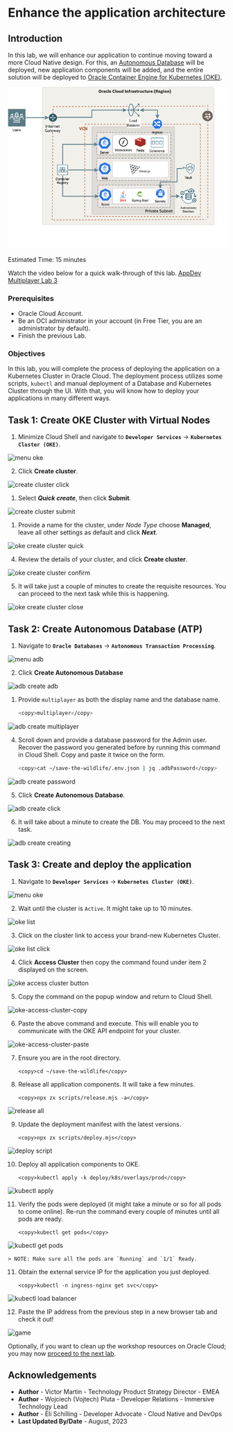 # Enhance the application architecture

## Introduction
In this lab, we will enhance our application to continue moving toward a more Cloud Native design. For this, an [Autonomous Database](https://www.oracle.com/autonomous-database/) will be deployed, new application components will be added, and the entire solution will be deployed to [Oracle Container Engine for Kubernetes (OKE)](https://www.oracle.com/cloud/cloud-native/container-engine-kubernetes/).

![oke-architecture](./images/oke-architecture.png)

Estimated Time: 15 minutes

Watch the video below for a quick walk-through of this lab.
[AppDev Multiplayer Lab 3](videohub:1_squ67l2s)

### Prerequisites

- Oracle Cloud Account.
- Be an OCI administrator in your account (in Free Tier, you are an administrator by default).
- Finish the previous Lab.

### Objectives

In this lab, you will complete the process of deploying the application on a Kubernetes Cluster in Oracle Cloud. The deployment process utilizes some scripts, `kubectl` and manual deployment of a Database and Kubernetes Cluster through the UI. With that, you will know how to deploy your applications in many different ways.

## Task 1: Create OKE Cluster with Virtual Nodes

1. Minimize Cloud Shell and navigate to **`Developer Services`** -> **`Kubernetes Cluster (OKE)`**.

  ![menu oke](./images/menu-oke.png)

2. Click **Create cluster**.

  ![create cluster click](./images/create-cluster-click.png)

1. Select _**Quick create**_, then click **Submit**.

  ![create cluster submit](./images/create-cluster-submit.png)

1. Provide a name for the cluster, under _Node Type_ choose **Managed**, leave all other settings as default and click _**Next**_.

  ![oke create cluster quick](./images/oke-create-cluster-quick.png)

4. Review the details of your cluster, and click **Create cluster**.

  ![oke create cluster confirm](./images/oke-create-cluster-confirm.png)

5. It will take just a couple of minutes to create the requisite resources. You can proceed to the next task while this is happening.

  ![oke create cluster close](./images/oke-create-cluster-close.png)

## Task 2: Create Autonomous Database (ATP)

1. Navigate to **`Oracle Databases`** -> **`Autonomous Transaction Processing`**.

  ![menu adb](./images/menu-adb.png)

2. Click **Create Autonomous Database**

  ![adb create adb](./images/adb-create-adb.png)

1. Provide `multiplayer` as both the display name and the database name.

    ```bash
    <copy>multiplayer</copy>
    ```

  ![adb create multiplayer](./images/adb-create-multiplayer.png)

4. Scroll down and provide a database password for the Admin user. Recover the password you generated before by running this command in Cloud Shell. Copy and paste it twice on the form.

    ```bash
    <copy>cat ~/save-the-wildlife/.env.json | jq .adbPassword</copy>
    ```

  ![adb create password](./images/adb-create-password.png)

5. Click **Create Autonomous Database**.

  ![adb create click](./images/adb-create-click.png)

6. It will take about a minute to create the DB. You may proceed to the next task.

  ![adb create creating](./images/adb-create-creating.png)

## Task 3: Create and deploy the application

1. Navigate to **`Developer Services`** -> **`Kubernetes Cluster (OKE)`**.

  ![menu oke](./images/menu-oke.png)

2. Wait until the cluster is `Active`. It might take up to 10 minutes.

  ![oke list](./images/oke-list.png)

3. Click on the cluster link to access your brand-new Kubernetes Cluster.

  ![oke list click](./images/oke-list-click.png)

4. Click **Access Cluster** then copy the command found under item 2 displayed on the screen.

  ![oke access cluster button](images/oke-access-cluster-button.png)

5. Copy the command on the popup window and return to Cloud Shell.

  ![oke-access-cluster-copy](./images/oke-access-cluster-copy.png)

6. Paste the above command and execute. This will enable you to communicate with the OKE API endpoint for your cluster.

  ![oke-access-cluster-paste](./images/oke-access-cluster-paste.png)

7. Ensure you are in the root directory.

    ```
    <copy>cd ~/save-the-wildlife</copy>
    ```

8. Release all application components. It will take a few minutes.

    ```
    <copy>npx zx scripts/release.mjs -a</copy>
    ```

  ![release all](./images/release-all.png)

9. Update the deployment manifest with the latest versions.

    ```
    <copy>npx zx scripts/deploy.mjs</copy>
    ```

  ![deploy script](./images/deploy-script.png)

10. Deploy all application components to OKE.

    ```
    <copy>kubectl apply -k deploy/k8s/overlays/prod</copy>
    ```

  ![kubectl apply](./images/kubectl-apply.png)

11. Verify the pods were deployed (it might take a minute or so for all pods to come online). Re-run the command every couple of minutes until all pods are ready.

    ```
    <copy>kubectl get pods</copy>
    ```

  ![kubectl get pods](images/kubectl-get-pods.png)

    > NOTE: Make sure all the pods are `Running` and `1/1` Ready.

11. Obtain the external service IP for the application you just deployed.

    ```
    <copy>kubectl -n ingress-nginx get svc</copy>
    ```

  ![kubectl load balancer](images/kubectl-load-balancer.png)

12. Paste the IP address from the previous step in a new browser tab and check it out!

  ![game](./images/game.png)

Optionally, if you want to clean up the workshop resources on Oracle Cloud; you may now [proceed to the next lab](#next).

## Acknowledgements

* **Author** - Victor Martin - Technology Product Strategy Director - EMEA
* **Author** - Wojciech (Vojtech) Pluta - Developer Relations - Immersive Technology Lead
* **Author** - Eli Schilling - Developer Advocate - Cloud Native and DevOps
* **Last Updated By/Date** - August, 2023
